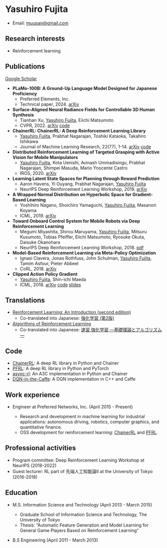 # Yasuhiro Fujita

- Email: muupan@gmail.com

## Research interests

- Reinforcement learning

## Publications

[Google Scholar](https://scholar.google.com/citations?user=vfOynukAAAAJ)

- **PLaMo-100B: A Ground-Up Language Model Designed for Japanese Proficiency**
  - Preferred Elements, Inc.
  - Technical paper, 2024. [arXiv](https://arxiv.org/abs/2410.07563)
- **Surface-Aligned Neural Radiance Fields for Controllable 3D Human Synthesis**
  - Tianhan Xu, <ins>Yasuhiro Fujita</ins>, Eiichi Matsumoto 
  - CVPR, 2022. [arXiv](https://arxiv.org/abs/2201.01683) [code](https://github.com/pfnet-research/surface-aligned-nerf)
- **ChainerRL:  ChainerRL: A Deep Reinforcement Learning Library**
  - <ins>Yasuhiro Fujita</ins>, Prabhat Nagarajan, Toshiki Kataoka, Takahiro Ishikawa
  - Journal of Machine Learning Research, 22(77), 1-14. [arXiv](https://arxiv.org/abs/1912.03905v2) [code](https://github.com/chainer/chainerrl)
- **Distributed Reinforcement Learning of Targeted Grasping with Active Vision for Mobile Manipulators**
  - <ins>Yasuhiro Fujita</ins>, Kota Uenishi, Avinash Ummadisingu, Prabhat Nagarajan, Shimpei Masuda, Mario Ynocente Castro
  - IROS, 2020. [arXiv](http://arxiv.org/abs/2007.08082)
- **Learning Latent State Spaces for Planning through Reward Prediction**
  - Aaron Havens, Yi Ouyang, Prabhat Nagarajan, <ins>Yasuhiro Fujita</ins>
  - NeurIPS Deep Reinforcement Learning Workshop, 2019. [arXiv](https://arxiv.org/abs/1912.04201)
- **A Wrapped Normal Distribution on Hyperbolic Space for Gradient-Based Learning**
  - Yoshihiro Nagano, Shoichiro Yamaguchi, <ins>Yasuhiro Fujita</ins>, Masanori Koyama
  - ICML, 2019. [arXiv](https://arxiv.org/abs/1902.02992)
- **Toward Onboard Control System for Mobile Robots via Deep Reinforcement Learning**
  - Megumi Miyashita, Shirou Maruyama, <ins>Yasuhiro Fujita</ins>, Mitsuru Kusumoto, Tobias Pfeiffer, Eiichi Matsumoto, Ryosuke Okuta, Daisuke Okanohara
  - NeurIPS Deep Reinforcement Learning Workshop, 2018. [pdf](https://drive.google.com/file/d/0B_utB5Y8Y6D5d0NFZ25CdGluRDVGTlVyMHh2Q1g4NXZNbTJJ/view)
- **Model-Based Reinforcement Learning via Meta-Policy Optimization**
  - Ignasi Clavera, Jonas Rothfuss, John Schulman, <ins>Yasuhiro Fujita</ins>, Tamim Asfour, Pieter Abbeel
  - CoRL, 2018. [arXiv](https://arxiv.org/abs/1809.05214)
- **Clipped Action Policy Gradient**
  - <ins>Yasuhiro Fujita</ins>, Shin-ichi Maeda
  - ICML, 2018. [arXiv](https://arxiv.org/abs/1802.07564) [code](https://github.com/pfnet-research/capg) [slides](https://www.slideshare.net/mooopan/clipped-action-policy-gradient-107793858)

## Translations

- [Reinforcement Learning: An Introduction (second edition)](http://incompleteideas.net/book/the-book-2nd.html)
  - Co-translated into Japanese: [強化学習 (第2版)](https://www.morikita.co.jp/books/mid/082662)
- [Algorithms of Reinforcement Learning](https://sites.ualberta.ca/~szepesva/rlbook.html)
  - Co-translated into Japanese: [速習 強化学習 ―基礎理論とアルゴリズム―](https://www.kyoritsu-pub.co.jp/book/b10003874.html)

## Code

- [ChainerRL](https://github.com/chainer/chainerrl): A deep RL library in Python and Chainer
- [PFRL](https://github.com/pfnet/pfrl): A deep RL library in Python and PyTorch
- [async-rl](https://github.com/muupan/async-rl): An A3C implementation in Python and Chainer
- [DQN-in-the-Caffe](https://github.com/muupan/dqn-in-the-caffe): A DQN implementation in C++ and Caffe

## Work experience

- Engineer at Preferred Networks, Inc. (April 2015 - Present)

  - Research and development in machine learning for industrial applications: autonomous driving, robotics, computer graphics, and quantitative finance.
  - OSS development for reinforcement learning: [ChainerRL](https://github.com/chainer/chainerrl) and [PFRL](https://github.com/pfnet/pfrl).
  
## Professional activities

- Program committee: Deep Reinforcement Learning Workshop at NeurIPS (2018-2022)
- Guest lecturer: RL part of 先端人工知能論II at the University of Tokyo (2016-2018)

## Education

- M.S. Information Science and Technology (April 2013 - March 2015)

  - Graduate School of Information Science and Technology, The University of Tokyo
  - Thesis: “Automatic Feature Generation and Model Learning for General Game Players Based on Reinforcement Learning“
  
- B.S Engineering (April 2011 - March 2013)
